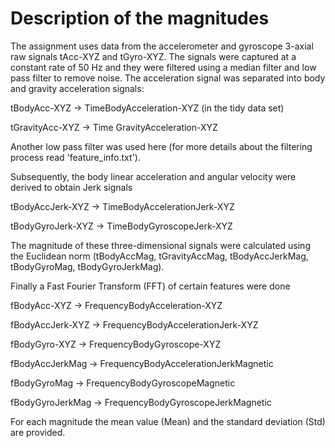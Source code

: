 Description of the magnitudes
=============================

The assignment uses data from the accelerometer and gyroscope 3-axial raw signals
tAcc-XYZ and tGyro-XYZ. The signals were captured at 
a constant rate of 50 Hz and they were filtered using a median filter and low pass 
filter to remove noise. The acceleration signal was separated into body and gravity 
acceleration signals: 

tBodyAcc-XYZ -> TimeBodyAcceleration-XYZ (in the tidy data set)

tGravityAcc-XYZ -> Time GravityAcceleration-XYZ

Another low pass filter was used here (for more details about the filtering process 
read 'feature_info.txt'). 

Subsequently, the body linear acceleration and angular velocity were derived to 
obtain Jerk signals

tBodyAccJerk-XYZ -> TimeBodyAccelerationJerk-XYZ

tBodyGyroJerk-XYZ -> TimeBodyGyroscopeJerk-XYZ

The magnitude of these three-dimensional signals were calculated using the Euclidean 
norm (tBodyAccMag, tGravityAccMag, tBodyAccJerkMag, tBodyGyroMag, tBodyGyroJerkMag). 

Finally a Fast Fourier Transform (FFT) of certain features were done

fBodyAcc-XYZ -> FrequencyBodyAcceleration-XYZ

fBodyAccJerk-XYZ -> FrequencyBodyAccelerationJerk-XYZ

fBodyGyro-XYZ -> FrequencyBodyGyroscope-XYZ

fBodyAccJerkMag -> FrequencyBodyAccelerationJerkMagnetic

fBodyGyroMag -> FrequencyBodyGyroscopeMagnetic

fBodyGyroJerkMag -> FrequencyBodyGyroscopeJerkMagnetic

For each magnitude the mean value (Mean) and the standard deviation (Std) are 
provided.

